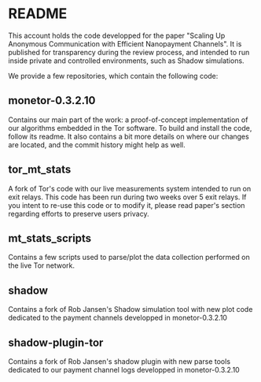 # README

This account holds the code developped for the paper "Scaling Up
Anonymous Communication with Efficient Nanopayment Channels". It is published for
transparency during the review process, and intended to run inside
private and controlled environments, such as Shadow simulations.  

We provide a few repositories, which contain the following code:  

## monetor-0.3.2.10

Contains our main part of the work: a proof-of-concept implementation of
our algorithms embedded in the Tor software. To build and install the
code, follow its readme. It also contains a bit more details on where
our changes are located, and the commit history might help as well.

## tor_mt_stats

A fork of Tor's code with our live measurements system intended to run
on exit relays. This code has been run during two weeks over 5 exit
relays.
If you intent to re-use this code or to modify it, please read paper's
section regarding efforts to preserve users privacy.

## mt_stats_scripts

Contains a few scripts used to parse/plot the data collection performed
on the live Tor network.

## shadow

Contains a fork of Rob Jansen's Shadow simulation tool with new plot
code dedicated to the payment channels developped in monetor-0.3.2.10

## shadow-plugin-tor

Contains a fork of Rob Jansen's shadow plugin with new parse tools
dedicated to our payment channel logs developped in monetor-0.3.2.10
